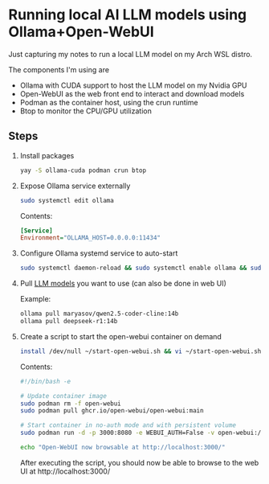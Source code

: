 # Running local AI LLM models using Ollama+Open-WebUI

Just capturing my notes to run a local LLM model on my Arch WSL distro.

The components I'm using are
- Ollama with CUDA support to host the LLM model on my Nvidia GPU
- Open-WebUI as the web front end to interact and download models
- Podman as the container host, using the crun runtime
- Btop to monitor the CPU/GPU utilization

## Steps
1. Install packages

    ```bash
    yay -S ollama-cuda podman crun btop
    ```

2. Expose Ollama service externally

    ```bash
    sudo systemctl edit ollama
    ```
    Contents:
    ```ini
    [Service]
    Environment="OLLAMA_HOST=0.0.0.0:11434"
    ```

3. Configure Ollama systemd service to auto-start

    ```bash
    sudo systemctl daemon-reload && sudo systemctl enable ollama && sudo systemctl start ollama
    ```

4. Pull [LLM models](https://ollama.com/search) you want to use (can also be done in web UI)

    Example:
    ```bash
    ollama pull maryasov/qwen2.5-coder-cline:14b
    ollama pull deepseek-r1:14b
    ```

5. Create a script to start the open-webui container on demand

    ```bash
    install /dev/null ~/start-open-webui.sh && vi ~/start-open-webui.sh
    ```
    Contents:
    ```bash
    #!/bin/bash -e

    # Update container image
    sudo podman rm -f open-webui
    sudo podman pull ghcr.io/open-webui/open-webui:main

    # Start container in no-auth mode and with persistent volume 
    sudo podman run -d -p 3000:8080 -e WEBUI_AUTH=False -v open-webui:/app/backend/data --name open-webui ghcr.io/open-webui/open-webui:main

    echo "Open-WebUI now browsable at http://localhost:3000/"
    ```

    After executing the script, you should now be able to browse to the web UI at http://localhost:3000/
